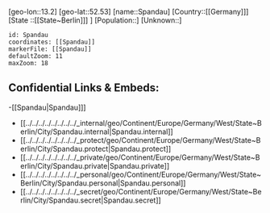﻿---
location: [52.53,13.2]
mapzoom: [7,12] 
mapmarker: city 
type: City
tags:
- geo/City


SpocWebEntityId: 34404
isDeleted: false
confidential: public

---
[geo-lon::13.2]
[geo-lat::52.53]
[name::Spandau]
[Country::[[Germany]]]
[State ::[[State~Berlin]]] ]
[Population::]
[Unknown::]


```leaflet
id: Spandau
coordinates: [[Spandau]]
markerFile: [[Spandau]]
defaultZoom: 11 
maxZoom: 18
```


## Confidential Links & Embeds: 
-[[Spandau|Spandau]]] 
- [[../../../../../../../../_internal/geo/Continent/Europe/Germany/West/State~Berlin/City/Spandau.internal|Spandau.internal]] 
- [[../../../../../../../../_protect/geo/Continent/Europe/Germany/West/State~Berlin/City/Spandau.protect|Spandau.protect]] 
- [[../../../../../../../../_private/geo/Continent/Europe/Germany/West/State~Berlin/City/Spandau.private|Spandau.private]] 
- [[../../../../../../../../_personal/geo/Continent/Europe/Germany/West/State~Berlin/City/Spandau.personal|Spandau.personal]] 
- [[../../../../../../../../_secret/geo/Continent/Europe/Germany/West/State~Berlin/City/Spandau.secret|Spandau.secret]] 
